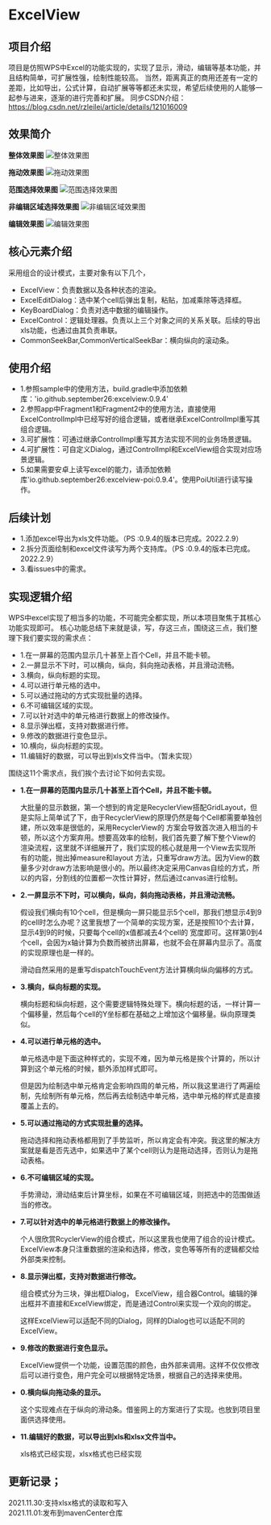 # ExcelView

## 项目介绍
项目是仿照WPS中Excel的功能实现的，实现了显示，滑动，编辑等基本功能，并且结构简单，可扩展性强，绘制性能较高。
当然，距离真正的商用还差有一定的差距，比如导出，公式计算，自动扩展等等都还未实现，希望后续使用的人能够一起参与进来，逐渐的进行完善和扩展。
同步CSDN介绍：https://blog.csdn.net/rzleilei/article/details/121016009

## 效果简介
**整体效果图**
![整体效果图](pics/img/desc.png)

**拖动效果图**
![拖动效果图](pics/img/drag.gif)

**范围选择效果图**
![范围选择效果图](pics/img/rangselect.gif)

**非编辑区域选择效果图**
![非编辑区域效果图](pics/img/unrangselect.gif)

**编辑效果图**
![编辑效果图](pics/img/edit.gif)

## 核心元素介绍
采用组合的设计模式，主要对象有以下几个，
* ExcelView：负责数据以及各种状态的渲染。
* ExcelEditDialog：选中某个cell后弹出复制，粘贴，加减乘除等选择框。
* KeyBoardDialog：负责对选中数据的编辑操作。
* ExcelControl：逻辑处理器。负责以上三个对象之间的关系关联。后续的导出xls功能，也通过由其负责串联。
* CommonSeekBar,CommonVerticalSeekBar：横向纵向的滚动条。


## 使用介绍
* 1.参照sample中的使用方法，build.gradle中添加依赖库：'io.github.september26:excelview:0.9.4'
* 2.参照app中Fragment1和Fragment2中的使用方法，直接使用ExcelControlImpl中已经写好的组合逻辑，或者继承ExcelControlImpl重写其组合逻辑。
* 3.可扩展性：可通过继承ControlImpl重写其方法实现不同的业务场景逻辑。
* 4.可扩展性：可自定义Dialog，通过ControlImpl和ExcelView组合实现对应场景逻辑。
* 5.如果需要安卓上读写excel的能力，请添加依赖库'io.github.september26:excelview-poi:0.9.4'。使用PoiUtil进行读写操作。

## 后续计划
* 1.添加excel导出为xls文件功能。（PS :0.9.4的版本已完成。2022.2.9）
* 2.拆分页面绘制和excel文件读写为两个支持库。（PS :0.9.4的版本已完成。2022.2.9）
* 3.看issues中的需求。


## 实现逻辑介绍
WPS中excel实现了相当多的功能，不可能完全都实现，所以本项目聚焦于其核心功能实现即可。
核心功能总结下来就是读，写，存这三点，围绕这三点，我们整理下我们要实现的需求点：
* 1.在一屏幕的范围内显示几十甚至上百个Cell，并且不能卡顿。
* 2.一屏显示不下时，可以横向，纵向，斜向拖动表格，并且滑动流畅。
* 3.横向，纵向标题的实现。
* 4.可以进行单元格的选中。
* 5.可以通过拖动的方式实现批量的选择。
* 6.不可编辑区域的实现。
* 7.可以针对选中的单元格进行数据上的修改操作。
* 8.显示弹出框，支持对数据进行修。
* 9.修改的数据进行变色显示。
* 10.横向，纵向标题的实现。
* 11.编辑好的数据，可以导出到xls文件当中。（暂未实现）

围绕这11个需求点，我们挨个去讨论下如何去实现。
* **1.在一屏幕的范围内显示几十甚至上百个Cell，并且不能卡顿。**
  <p>大批量的显示数据，第一个想到的肯定是RecyclerView搭配GridLayout，但是实际上简单试了下，由于RecyclerView的原理仍然是每个Cell都需要单独创建，所以效率是很低的，采用RecyclerView的
  方案会导致首次进入相当的卡顿，所以这个方案弃用。想要高效率的绘制，我们首先要了解下整个View的渲染流程，这里就不详细展开了，我们实现的核心就是用一个View去实现所有的功能，抛出掉measure和layout   方法，只重写draw方法。因为View的数量多少对draw方法影响是很小的。所以最终决定采用Canvas自绘的方式，所以的内容，分割线的位置都一次性计算好，然后通过canvas进行绘制。
  </p>
* **2.一屏显示不下时，可以横向，纵向，斜向拖动表格，并且滑动流畅。**
  <p>假设我们横向有10个cell，但是横向一屏只能显示5个cell，那我们想显示4到9的cell时怎么办呢？这里我想了一个简单的实现方案，还是按照10个去计算，显示4到9的时候，只要每个cell的x值都减去4个cell的 宽度即可。这样第0到4个cell，会因为x轴计算为负数而被挤出屏幕，也就不会在屏幕内显示了。高度的实现原理也是一样的。
  <p>滑动自然采用的是重写dispatchTouchEvent方法计算横向纵向偏移的方式。</p>

* **3.横向，纵向标题的实现。**
  <p>横向标题和纵向标题，这个需要逻辑特殊处理下。横向标题的话，一样计算一个偏移量，然后每个cell的Y坐标都在基础之上增加这个偏移量。纵向原理类似。</p>


* **4.可以进行单元格的选中。**
  <p>单元格选中是下面这种样式的，实现不难，因为单元格是挨个计算的，所以计算到这个单元格的时候，额外添加样式即可。</p>
  <p>但是因为绘制选中单元格肯定会影响四周的单元格，所以我这里进行了两遍绘制，先绘制所有单元格，然后再去绘制选中单元格，选中单元格的样式是直接覆盖上去的。</p>

* **5.可以通过拖动的方式实现批量的选择。**
  <p>拖动选择和拖动表格都用到了手势监听，所以肯定会有冲突。我这里的解决方案就是看是否先选中，如果选中了某个cell则认为是拖动选择，否则认为是拖动表格。</p>

* **6.不可编辑区域的实现。**
  <p>手势滑动，滑动结束后计算坐标，如果在不可编辑区域，则把选中的范围做适当的修改。</p>

* **7.可以针对选中的单元格进行数据上的修改操作。**
  <p>个人很欣赏RcyclerView的组合模式，所以这里我也使用了组合的设计模式。ExcelView本身只注重数据的渲染和选择，修改，变色等等所有的逻辑都交给外部类来控制。</p>

* **8.显示弹出框，支持对数据进行修改。**
  <p>组合模式分为三块，弹出框Dialog， ExcelView，组合器Control。编辑的弹出框并不直接和ExcelView绑定，而是通过Control来实现一个双向的绑定。</p>
  <p>这样ExcelView可以适配不同的Dialog，同样的Dialog也可以适配不同的ExcelView。</p>

* **9.修改的数据进行变色显示。**
  <p>ExcelView提供一个功能，设置范围的颜色，由外部来调用。这样不仅仅修改后可以进行变色，用户完全可以根据特定场景，根据自己的选择来使用。</p>

* **0.横向纵向拖动条的显示。**
  <p>这个实现难点在于纵向的滑动条。借鉴网上的方案进行了实现。也放到项目里面供选择使用。</p>

* **11.编辑好的数据，可以导出到xls和xlsx文件当中。**
  <p>xls格式已经实现，xlsx格式也已经实现</p>

## 更新记录； 
2021.11.30:支持xlsx格式的读取和写入  
2021.11.01:发布到mavenCenter仓库
  


